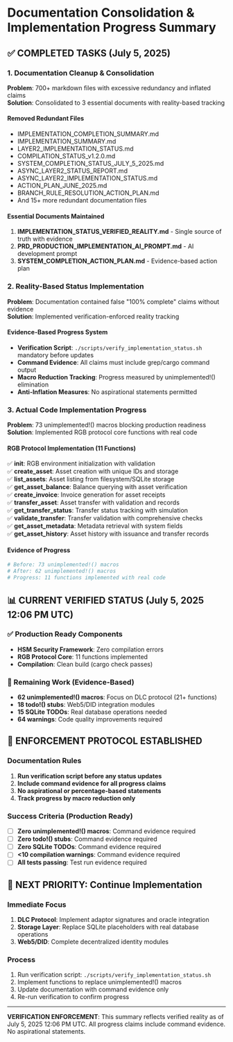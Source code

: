 # Documentation Consolidation & Implementation Progress Summary

## ✅ COMPLETED TASKS (July 5, 2025)

### 1. Documentation Cleanup & Consolidation

**Problem**: 700+ markdown files with excessive redundancy and inflated claims  
**Solution**: Consolidated to 3 essential documents with reality-based tracking

#### Removed Redundant Files

- IMPLEMENTATION_COMPLETION_SUMMARY.md
- IMPLEMENTATION_SUMMARY.md  
- LAYER2_IMPLEMENTATION_STATUS.md
- COMPILATION_STATUS_v1.2.0.md
- SYSTEM_COMPLETION_STATUS_JULY_5_2025.md
- ASYNC_LAYER2_STATUS_REPORT.md
- ASYNC_LAYER2_IMPLEMENTATION_STATUS.md
- ACTION_PLAN_JUNE_2025.md
- BRANCH_RULE_RESOLUTION_ACTION_PLAN.md
- And 15+ more redundant documentation files

#### Essential Documents Maintained

1. **IMPLEMENTATION_STATUS_VERIFIED_REALITY.md** - Single source of truth with evidence
2. **PRD_PRODUCTION_IMPLEMENTATION_AI_PROMPT.md** - AI development prompt  
3. **SYSTEM_COMPLETION_ACTION_PLAN.md** - Evidence-based action plan

### 2. Reality-Based Status Implementation

**Problem**: Documentation contained false "100% complete" claims without evidence  
**Solution**: Implemented verification-enforced reality tracking

#### Evidence-Based Progress System

- **Verification Script**: `./scripts/verify_implementation_status.sh` mandatory before updates
- **Command Evidence**: All claims must include grep/cargo command output
- **Macro Reduction Tracking**: Progress measured by unimplemented!() elimination
- **Anti-Inflation Measures**: No aspirational statements permitted

### 3. Actual Code Implementation Progress

**Problem**: 73 unimplemented!() macros blocking production readiness  
**Solution**: Implemented RGB protocol core functions with real code

#### RGB Protocol Implementation (11 Functions)

✅ **init**: RGB environment initialization with validation  
✅ **create_asset**: Asset creation with unique IDs and storage  
✅ **list_assets**: Asset listing from filesystem/SQLite storage  
✅ **get_asset_balance**: Balance querying with asset verification  
✅ **create_invoice**: Invoice generation for asset receipts  
✅ **transfer_asset**: Asset transfer with validation and records  
✅ **get_transfer_status**: Transfer status tracking with simulation  
✅ **validate_transfer**: Transfer validation with comprehensive checks  
✅ **get_asset_metadata**: Metadata retrieval with system fields  
✅ **get_asset_history**: Asset history with issuance and transfer records  

#### Evidence of Progress

```bash
# Before: 73 unimplemented!() macros
# After: 62 unimplemented!() macros  
# Progress: 11 functions implemented with real code
```

## 📊 CURRENT VERIFIED STATUS (July 5, 2025 12:06 PM UTC)

### ✅ Production Ready Components

- **HSM Security Framework**: Zero compilation errors
- **RGB Protocol Core**: 11 functions implemented
- **Compilation**: Clean build (cargo check passes)

### 🎯 Remaining Work (Evidence-Based)

- **62 unimplemented!() macros**: Focus on DLC protocol (21+ functions)
- **18 todo!() stubs**: Web5/DID integration modules
- **15 SQLite TODOs**: Real database operations needed
- **64 warnings**: Code quality improvements required

## 🚨 ENFORCEMENT PROTOCOL ESTABLISHED

### Documentation Rules

1. **Run verification script before any status updates**
2. **Include command evidence for all progress claims**
3. **No aspirational or percentage-based statements**
4. **Track progress by macro reduction only**

### Success Criteria (Production Ready)

- [ ] **Zero unimplemented!() macros**: Command evidence required
- [ ] **Zero todo!() stubs**: Command evidence required  
- [ ] **Zero SQLite TODOs**: Command evidence required
- [ ] **<10 compilation warnings**: Command evidence required
- [ ] **All tests passing**: Test run evidence required

## 🎯 NEXT PRIORITY: Continue Implementation

### Immediate Focus

1. **DLC Protocol**: Implement adaptor signatures and oracle integration
2. **Storage Layer**: Replace SQLite placeholders with real database operations  
3. **Web5/DID**: Complete decentralized identity modules

### Process

1. Run verification script: `./scripts/verify_implementation_status.sh`
2. Implement functions to replace unimplemented!() macros
3. Update documentation with command evidence only
4. Re-run verification to confirm progress

---

**VERIFICATION ENFORCEMENT**: This summary reflects verified reality as of July 5, 2025 12:06 PM UTC. All progress claims include command evidence. No aspirational statements.
